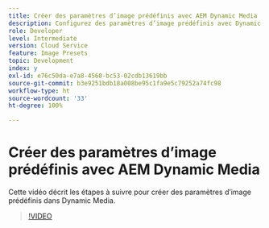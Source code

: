 ```yaml
---
title: Créer des paramètres d’image prédéfinis avec AEM Dynamic Media
description: Configurez des paramètres d’image prédéfinis avec Dynamic Media.
role: Developer
level: Intermediate
version: Cloud Service
feature: Image Presets
topic: Development
index: y
exl-id: e76c50da-e7a8-4560-bc53-02cdb13619bb
source-git-commit: b3e9251bdb18a008be95c1fa9e5c79252a74fc98
workflow-type: ht
source-wordcount: '33'
ht-degree: 100%

---
```


# Créer des paramètres d’image prédéfinis avec AEM Dynamic Media

Cette vidéo décrit les étapes à suivre pour créer des paramètres d’image prédéfinis dans Dynamic Media.

>[!VIDEO](https://video.tv.adobe.com/v/335459?quality=12&learn=on)
